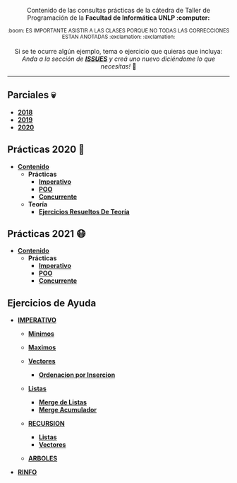 <div align="center">  
  <p Consultas Prácticas Taller de Programación</p>
  <p align="center">
     Contenido de las consultas prácticas de la cátedra de Taller de Programación de la <strong> Facultad de Informática UNLP :computer: </strong>
  </p>
  <sub>
    :boom: ES IMPORTANTE ASISTIR A LAS CLASES PORQUE NO TODAS LAS CORRECCIONES ESTAN ANOTADAS :exclamation: :exclamation:
  </sub>
  <br><br>
 Si se te ocurre algún ejemplo, tema o ejercicio que quieras que incluya: <br> <i>Anda a la sección de <b><a href="https://github.com/OmgCopito95/Taller-de-Programacion/issues">ISSUES</a></b> y creá uno nuevo diciéndome lo que necesitas!</i> 🙂
  <hr>
</div>

## Parciales :skull:
- **[2018](https://github.com/OmgCopito95/Taller-de-Programacion/tree/main/2018/Parciales)**
- **[2019](https://github.com/OmgCopito95/Taller-de-Programacion/tree/main/2019/Parciales)**
- **[2020](https://github.com/OmgCopito95/Taller-de-Programacion/tree/main/2020/Parciales)**

## Prácticas 2020 :older_woman:
- **[Contenido](https://github.com/OmgCopito95/Taller-de-Programacion/tree/main/2020)**
   - **Prácticas**
      - **[Imperativo](https://github.com/OmgCopito95/Taller-de-Programacion/tree/main/2020/Imperativo)** 
      - **[POO](https://github.com/OmgCopito95/Taller-de-Programacion/tree/main/2020/POO)**
      - **[Concurrente](https://github.com/OmgCopito95/Taller-de-Programacion/tree/main/2020/Concurrente)** 
   - **Teoría**
      - **[Ejercicios Resueltos De Teoría](https://github.com/OmgCopito95/Taller-de-Programacion/tree/main/2020/Actividades%20de%20Teoria)**

## Prácticas 2021 :mask:

- **[Contenido](https://github.com/OmgCopito95/Taller-de-Programacion/tree/main/2021)**
  - **Prácticas**
      - **[Imperativo](https://github.com/OmgCopito95/Taller-de-Programacion/tree/main/2021/Imperativo)** 
      - **[POO](https://github.com/OmgCopito95/Taller-de-Programacion/tree/main/2021/POO)**
      - **[Concurrente](https://github.com/OmgCopito95/Taller-de-Programacion/tree/main/2021/Concurrente)** 

## Ejercicios de Ayuda

- **[IMPERATIVO](https://github.com/OmgCopito95/Algoritmos-Basicos/tree/master/IMPERATIVO)**

  - **[Minimos](https://github.com/OmgCopito95/Algoritmos-Basicos/tree/master/IMPERATIVO/Minimos)**
  - **[Maximos](https://github.com/OmgCopito95/Algoritmos-Basicos/tree/master/IMPERATIVO/Maximos)**
  - **[Vectores](https://github.com/OmgCopito95/Algoritmos-Basicos/tree/master/IMPERATIVO/VECTORES)**
    - **[Ordenacion por Insercion](https://github.com/OmgCopito95/Algoritmos-Basicos/blob/master/IMPERATIVO/VECTORES/ordenacion_insercion.pas)**
  - **[Listas](https://github.com/OmgCopito95/Algoritmos-Basicos/tree/master/IMPERATIVO/LISTAS)**
    - **[Merge de Listas](https://github.com/OmgCopito95/Algoritmos-Basicos/blob/master/IMPERATIVO/LISTAS/merge_de_listas.pas)**
    - **[Merge Acumulador](https://github.com/OmgCopito95/Algoritmos-Basicos/blob/master/IMPERATIVO/LISTAS/merge_acumulador.pas)**
    
  - **[RECURSION](https://github.com/OmgCopito95/Algoritmos-Basicos/tree/master/IMPERATIVO/RECURSION)**
  
    - **[Listas](https://github.com/OmgCopito95/Algoritmos-Basicos/tree/master/IMPERATIVO/RECURSION/Listas)** 
    - **[Vectores](https://github.com/OmgCopito95/Algoritmos-Basicos/tree/master/IMPERATIVO/RECURSION/Vectores)**
     
  - **[ARBOLES](https://github.com/OmgCopito95/Algoritmos-Basicos/tree/master/IMPERATIVO/ARBOLES)** 
  
- **[RINFO](https://github.com/OmgCopito95/Algoritmos-Basicos/tree/master/RINFO)**


 
